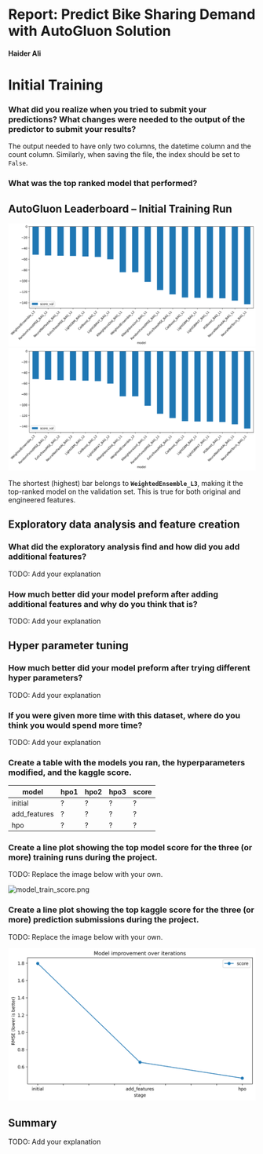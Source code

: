 # Report: Predict Bike Sharing Demand with AutoGluon Solution
#### Haider Ali

# Initial Training
### What did you realize when you tried to submit your predictions? What changes were needed to the output of the predictor to submit your results?
The output needed to have only two columns, the datetime column and the count column. Similarly, when saving the file, the index should be set to `False`. 

### What was the top ranked model that performed?
## AutoGluon Leaderboard – Initial Training Run

![Validation-score bar chart for all trained models](img/predictor_leaderboard.png)
![Validation-score bar chart for all trained models_with engineered_features](img/predictor_leaderboard_feature_engineered.png)

The shortest (highest) bar belongs to **`WeightedEnsemble_L3`**, making it the top-ranked model on the validation set. This is true for both original and engineered features.


## Exploratory data analysis and feature creation
### What did the exploratory analysis find and how did you add additional features?
TODO: Add your explanation

### How much better did your model preform after adding additional features and why do you think that is?
TODO: Add your explanation

## Hyper parameter tuning
### How much better did your model preform after trying different hyper parameters?
TODO: Add your explanation

### If you were given more time with this dataset, where do you think you would spend more time?
TODO: Add your explanation

### Create a table with the models you ran, the hyperparameters modified, and the kaggle score.
|model|hpo1|hpo2|hpo3|score|
|--|--|--|--|--|
|initial|?|?|?|?|
|add_features|?|?|?|?|
|hpo|?|?|?|?|

### Create a line plot showing the top model score for the three (or more) training runs during the project.

TODO: Replace the image below with your own.

![model_train_score.png](img/model_train_score.png)

### Create a line plot showing the top kaggle score for the three (or more) prediction submissions during the project.

TODO: Replace the image below with your own.

![model_test_score.png](img/model_test_score.png)

## Summary
TODO: Add your explanation

